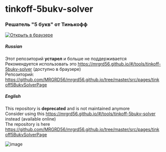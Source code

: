# tinkoff-5bukv-solver
### Решатель "5 букв" от Тинькофф

[<img alt="Открыть в браузере" src="https://github.com/MRGRD56/tinkoff-5bukv-solver/assets/35491968/f8fed2fc-9e32-4b9b-a6ce-e7486b2d671f">](https://kiriru.su/#/tools/tinkoff-5bukv-solver)

##### Russian
Этот репозиторий **устарел** и больше не поддерживается  
Рекомендуется использовать это https://mrgrd56.github.io/#/tools/tinkoff-5bukv-solver (доступно в браузере)  
Репозиторий: https://github.com/MRGRD56/mrgrd56.github.io/tree/master/src/pages/tinkoff5BukvSolverPage

##### English
This repository is **deprecated** and is not maintained anymore  
Consider using this https://mrgrd56.github.io/#/tools/tinkoff-5bukv-solver instead (available online)  
The repository is here https://github.com/MRGRD56/mrgrd56.github.io/tree/master/src/pages/tinkoff5BukvSolverPage

![image](https://user-images.githubusercontent.com/35491968/199710123-fbcae91d-671b-480d-96b1-8c310f470f18.png)
